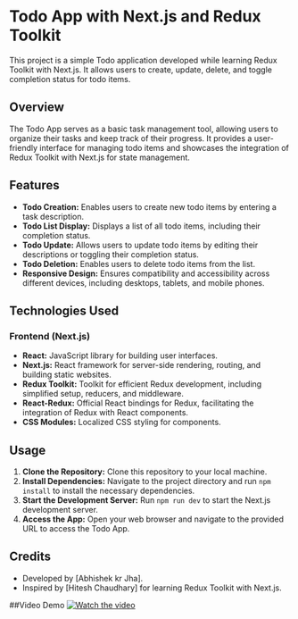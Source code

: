 # Todo App with Next.js and Redux Toolkit

This project is a simple Todo application developed while learning Redux Toolkit with Next.js. It allows users to create, update, delete, and toggle completion status for todo items.

## Overview

The Todo App serves as a basic task management tool, allowing users to organize their tasks and keep track of their progress. It provides a user-friendly interface for managing todo items and showcases the integration of Redux Toolkit with Next.js for state management.

## Features

- **Todo Creation:** Enables users to create new todo items by entering a task description.
- **Todo List Display:** Displays a list of all todo items, including their completion status.
- **Todo Update:** Allows users to update todo items by editing their descriptions or toggling their completion status.
- **Todo Deletion:** Enables users to delete todo items from the list.
- **Responsive Design:** Ensures compatibility and accessibility across different devices, including desktops, tablets, and mobile phones.

## Technologies Used

### Frontend (Next.js)

- **React:** JavaScript library for building user interfaces.
- **Next.js:** React framework for server-side rendering, routing, and building static websites.
- **Redux Toolkit:** Toolkit for efficient Redux development, including simplified setup, reducers, and middleware.
- **React-Redux:** Official React bindings for Redux, facilitating the integration of Redux with React components.
- **CSS Modules:** Localized CSS styling for components.

## Usage

1. **Clone the Repository:** Clone this repository to your local machine.
2. **Install Dependencies:** Navigate to the project directory and run `npm install` to install the necessary dependencies.
3. **Start the Development Server:** Run `npm run dev` to start the Next.js development server.
4. **Access the App:** Open your web browser and navigate to the provided URL to access the Todo App.

## Credits

- Developed by [Abhishek kr Jha].
- Inspired by [Hitesh Chaudhary] for learning Redux Toolkit with Next.js.

##Video Demo
[![Watch the video](https://img.youtube.com/vi/HazcrK0w7GE/0.jpg)](https://www.youtube.com/watch?v=HazcrK0w7GE)
